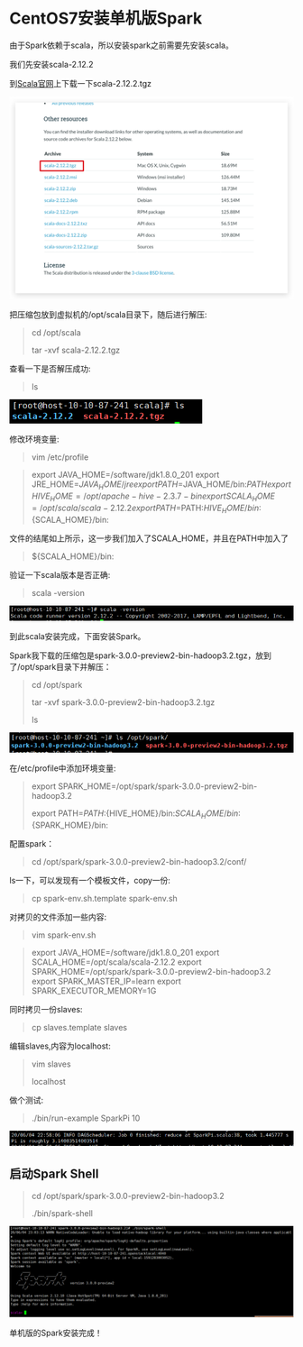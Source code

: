 # CentOS7安装单机版Spark

由于Spark依赖于scala，所以安装spark之前需要先安装scala。

我们先安装scala-2.12.2

到[Scala官网](https://www.scala-lang.org/download/2.12.2.html)上下载一下scala-2.12.2.tgz

![img](./pic/4minrr266d.png)

把压缩包放到虚拟机的/opt/scala目录下，随后进行解压:

> cd /opt/scala
>
> tar -xvf scala-2.12.2.tgz

查看一下是否解压成功:

> ls

![image-20200604224520694](./pic/image-20200604224520694.png)

修改环境变量:

> vim /etc/profile

> export JAVA_HOME=/software/jdk1.8.0_201
> export JRE_HOME=${JAVA_HOME}/jre
> export PATH=$JAVA_HOME/bin:$PATH
> export HIVE_HOME=/opt/apache-hive-2.3.7-bin
> export SCALA_HOME=/opt/scala/scala-2.12.2
> export PATH=$PATH:${HIVE_HOME}/bin:${SCALA_HOME}/bin:

文件的结尾如上所示，这一步我们加入了SCALA_HOME，并且在PATH中加入了
> ${SCALA_HOME}/bin:

验证一下scala版本是否正确:

> scala -version

![image-20200604224840671](./pic/image-20200604224840671.png)

到此scala安装完成，下面安装Spark。

Spark我下载的压缩包是spark-3.0.0-preview2-bin-hadoop3.2.tgz，放到了/opt/spark目录下并解压：

> cd /opt/spark
>
> tar -xvf spark-3.0.0-preview2-bin-hadoop3.2.tgz
>
> ls

![image-20200604225152518](./pic/image-20200604225152518.png)

在/etc/profile中添加环境变量:

> export SPARK_HOME=/opt/spark/spark-3.0.0-preview2-bin-hadoop3.2
>
> export PATH=$PATH:${HIVE_HOME}/bin:${SCALA_HOME}/bin:${SPARK_HOME}/bin:

配置spark：

> cd /opt/spark/spark-3.0.0-preview2-bin-hadoop3.2/conf/

ls一下，可以发现有一个模板文件，copy一份:

> cp spark-env.sh.template spark-env.sh

对拷贝的文件添加一些内容:

> vim spark-env.sh

> export JAVA_HOME=/software/jdk1.8.0_201
> export SCALA_HOME=/opt/scala/scala-2.12.2
> export SPARK_HOME=/opt/spark/spark-3.0.0-preview2-bin-hadoop3.2
> export SPARK_MASTER_IP=learn
> export SPARK_EXECUTOR_MEMORY=1G

同时拷贝一份slaves:

> cp slaves.template slaves

编辑slaves,内容为localhost:

> vim slaves
>
> localhost

做个测试:

> ./bin/run-example SparkPi 10

![image-20200604230019863](./pic/image-20200604230019863.png)

## 启动Spark Shell

> cd /opt/spark/spark-3.0.0-preview2-bin-hadoop3.2
>
> ./bin/spark-shell

![image-20200604230350673](./pic/image-20200604230350673.png)

单机版的Spark安装完成！
